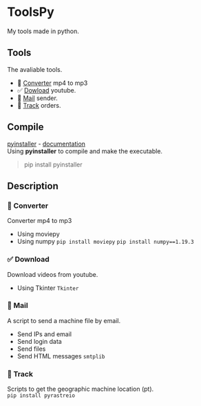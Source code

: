 # ToolsPy
My tools made in python.

## Tools
The avaliable tools.
- 🎵 <a href="https://github.com/vLeeH/ToolsPy/blob/main/Converter/converter.py">Converter</a> mp4 to mp3 
- ✅ <a href="https://github.com/vLeeH/ToolsPy/blob/main/Download/download.pyw">Dowload</a> youtube. 
- 📧 <a href="https://github.com/vLeeH/ToolsPy/blob/main/Mail/mail.py">Mail</a> sender.
- 🎯 <a href="https://github.com/vLeeH/ToolsPy/blob/main/Track/track.py">Track</a> orders.

## Compile
<a href="https://pypi.org/project/pyinstaller/">pyinstaller</a> - <a href="https://pyinstaller.readthedocs.io/en/v4.0/">documentation</a> <br>
Using <strong>pyinstaller</strong> to compile and make the executable.
> pip install pyinstaller 

## Description 

### 🎵 Converter
Converter mp4 to mp3 <br>
- Using moviepy 
- Using numpy 
`pip install moviepy` `pip install numpy==1.19.3`

### ✅ Download
Download videos from youtube. <br>
- Using Tkinter
`Tkinter`

### 📧 Mail 
A script to send a machine file by email. <br>
- Send IPs and email
- Send login data
- Send files
- Send HTML messages 
`smtplib`

### 🎯 Track 
Scripts to get the geographic machine location (pt). <br>
`pip install pyrastreio`

